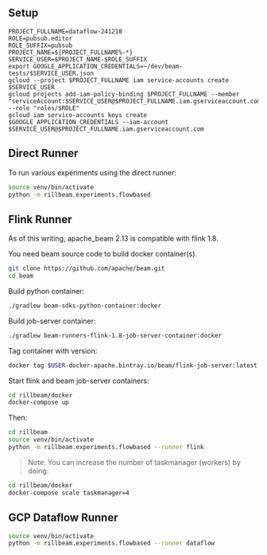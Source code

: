 ## Setup

```
PROJECT_FULLNAME=dataflow-241218
ROLE=pubsub.editor
ROLE_SUFFIX=pubsub
PROJECT_NAME=${PROJECT_FULLNAME%-*}
SERVICE_USER=$PROJECT_NAME-$ROLE_SUFFIX
export GOOGLE_APPLICATION_CREDENTIALS=~/dev/beam-tests/$SERVICE_USER.json
gcloud --project $PROJECT_FULLNAME iam service-accounts create $SERVICE_USER
gcloud projects add-iam-policy-binding $PROJECT_FULLNAME --member "serviceAccount:$SERVICE_USER@$PROJECT_FULLNAME.iam.gserviceaccount.com" --role "roles/$ROLE"
gcloud iam service-accounts keys create $GOOGLE_APPLICATION_CREDENTIALS --iam-account $SERVICE_USER@$PROJECT_FULLNAME.iam.gserviceaccount.com
```

## Direct Runner

To run various experiments using the direct runner:
```bash
source venv/bin/activate
python -m rillbeam.experiments.flowbased
```

## Flink Runner

As of this writing, apache_beam 2.13 is compatible with flink 1.8.

You need beam source code to build docker container(s).

```bash
git clone https://github.com/apache/beam.git
cd beam
```

Build python container:

```bash
./gradlew beam-sdks-python-container:docker
```

Build job-server container:

```bash
./gradlew beam-runners-flink-1.8-job-server-container:docker
```

Tag container with version:

```bash
docker tag $USER-docker-apache.bintray.io/beam/flink-job-server:latest $USER-docker-apache.bintray.io/beam/flink-job-server:1.8
```

Start flink and beam job-server containers:

```bash
cd rillbeam/docker
docker-compose up
```


Then:

```bash
cd rillbeam
source venv/bin/activate
python -m rillbeam.experiments.flowbased --runner flink
```

> Note: You can increase the number of taskmanager (workers) by doing: 
```bash
cd rillbeam/docker
docker-compose scale taskmanager=4
```

## GCP Dataflow Runner

```bash
source venv/bin/activate
python -m rillbeam.experiments.flowbased --runner dataflow
```
